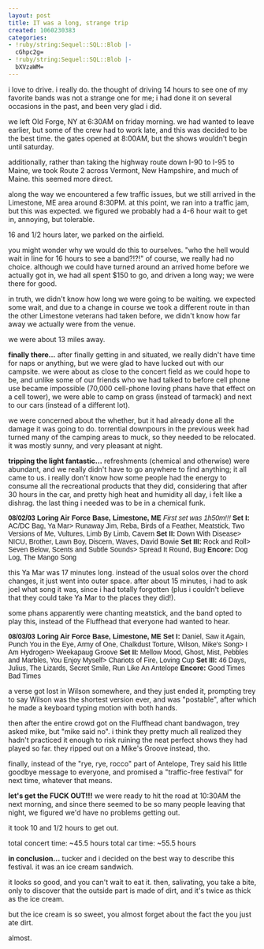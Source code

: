 ```yaml
---
layout: post
title: IT was a long, strange trip
created: 1060230383
categories:
- !ruby/string:Sequel::SQL::Blob |-
  cGhpc2g=
- !ruby/string:Sequel::SQL::Blob |-
  bXVzaWM=
---
```

i love to drive. i really do. the thought of driving 14 hours to see one of my favorite bands was not a strange one for me; i had done it on several occasions  in the past, and been very glad i did.

we left Old Forge, NY at 6:30AM on friday morning. we had wanted to leave earlier, but some of the crew had to work late, and this was decided to be the best time. the gates opened at 8:00AM, but the shows wouldn't begin until saturday.

additionally, rather than taking the highway route down I-90 to I-95 to Maine, we took Route 2 across Vermont, New Hampshire, and much of Maine. this seemed more direct.

along the way we encountered a few traffic issues, but we still arrived in the Limestone, ME area around 8:30PM. at this point, we ran into a traffic jam, but this was expected. we figured we probably had a 4-6 hour wait to get in, annoying, but tolerable.

16 and 1/2 hours later, we parked on the airfield.

you might wonder why we would do this to ourselves. "who the hell would wait in line for 16 hours to see a band?!?!" of course, we really had no choice. although we could have turned around an arrived home before we actually got in, we had all spent $150 to go, and driven a long way; we were there for good.

in truth, we didn't know how long we were going to be waiting. we expected some wait, and due to a change in course we took a different route in than the other Limestone veterans had taken before, we didn't know how far away we actually were from the venue.

we were about 13 miles away.

<B>finally there...</B>
after finally getting in and situated, we really didn't have time for naps or anything, but we were glad to have lucked out with our campsite. we were about as close to the concert field as we could hope to be, and unlike some of our friends who we had talked to before cell phone use became impossible (70,000 cell-phone loving phans have that effect on a cell tower), we were able to camp on grass (instead of tarmack) and next to our cars (instead of a different lot).

we were concerned about the whether, but it had already done all the damage it was going to do. torrential downpours in the previous week had turned many of the camping areas to muck, so they needed to be relocated. it was mostly sunny, and very pleasant at night.

<B>tripping the light fantastic...</B>
refreshments (chemical and otherwise) were abundant, and we really didn't have to go anywhere to find anything; it all came to us. i really don't know how some people had the energy to consume all the recreational products that they did, considering that after 30 hours in the car, and pretty high heat and humidity all day, i felt like a dishrag. the last thing i needed was to be in a chemical funk.

<FONT FACE="Helvetica, Arial">
<B>08/02/03 Loring Air Force Base, Limestone, ME</B>
<I>First set was 1h50m!!!</I>
<B>Set I:</B> AC/DC Bag,  Ya Mar>  Runaway Jim,  Reba,  Birds of a Feather,  Meatstick,  Two Versions of Me,  Vultures,  Limb By Limb,  Cavern
<B>Set II:</B> Down With Disease>  NICU,  Brother,  Lawn Boy,  Discern,  Waves,  David Bowie
<B>Set III:</B> Rock and Roll>  Seven Below,  Scents and Subtle Sounds>  Spread It Round,  Bug
<B>Encore:</B> Dog Log,  The Mango Song
</FONT>

this Ya Mar was 17 minutes long. instead of the usual solos over the chord changes, it just went into outer space. after about 15 minutes, i had to ask joel what song it was, since i had totally forgotten (plus i couldn't believe that they could take Ya Mar to the places they did!).

some phans apparently were chanting meatstick, and the band opted to play this, instead of the Fluffhead that everyone had wanted to hear.

<FONT FACE="Helvetica, Arial">
<B>08/03/03 Loring Air Force Base, Limestone, ME</B>
<B>Set I:</B> Daniel,  Saw it Again,  Punch You in the Eye,  Army of One,  Chalkdust Torture,  Wilson,  Mike's Song>  I Am Hydrogen>  Weekapaug Groove
<B>Set II:</B> Mellow Mood,  Ghost,  Mist,  Pebbles and Marbles,  You Enjoy Myself>  Chariots of Fire,  Loving Cup
<B>Set III:</B> 46 Days,  Julius,  The Lizards,  Secret Smile,  Run Like An Antelope
<B>Encore:</B> Good Times Bad Times
</FONT>

a verse got lost in Wilson somewhere, and they just ended it, prompting trey to say Wilson was the shortest version ever, and was "postable", after which he made a keyboard typing motion with both hands.

then after the entire crowd got on the Fluffhead chant bandwagon, trey asked mike, but "mike said no". i think they pretty much all realized they hadn't practiced it enough to risk ruining the neat perfect shows they had played so far. they ripped out on a Mike's Groove instead, tho.

finally, instead of the "rye, rye, rocco" part of Antelope, Trey said his little goodbye message to everyone, and promised a "traffic-free festival" for next time, whatever that means.

<B>let's get the FUCK OUT!!!</B>
we were ready to hit the road at 10:30AM the next morning, and since there seemed to be so many people leaving that night, we figured we'd have no problems getting out.

it took 10 and 1/2 hours to get out.

total concert time:   ~45.5 hours
total car time:         ~55.5 hours

<B>in conclusion...</B>
tucker and i decided on the best way to describe this festival. it was an ice cream sandwich.

it looks so good, and you can't wait to eat it. then, salivating, you take a bite, only to discover that the outside part is made of dirt, and it's twice as thick as the ice cream.

but the ice cream is so sweet, you almost forget about the fact the you just ate dirt.

almost.
